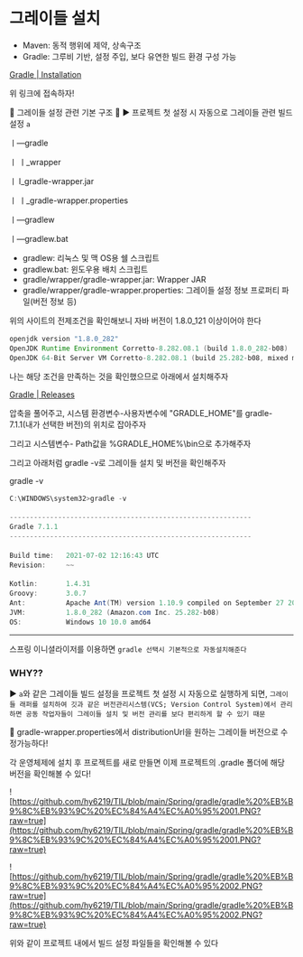 # 그레이들 설치

- Maven: 동적 행위에 제약, 상속구조
- Gradle: 그루비 기반, 설정 주입, 보다 유연한 빌드 환경 구성 가능

[Gradle | Installation](https://gradle.org/install/)

위 링크에 접속하자!

🌟 그레이들 설정 관련 기본 구조 🌟 ▶️ 프로젝트 첫 설정 시 자동으로 그레이들 관련 빌드 설정 `a`

ㅣ—gradle

ㅣ ㅣ_wrapper

ㅣ        l_gradle-wrapper.jar

ㅣ       ㅣ_gradle-wrapper.properties

ㅣ—gradlew

ㅣ—gradlew.bat

- gradlew: 리눅스 및 맥 OS용 쉘 스크립트
- gradlew.bat: 윈도우용 배치 스크립트
- gradle/wrapper/gradle-wrapper.jar: Wrapper JAR
- gradle/wrapper/gradle-wrapper.properties: 그레이들 설정 정보 프로퍼티 파일(버전 정보 등)

위의 사이트의 전제조건을 확인해보니 자바 버전이 1.8.0_121 이상이어야 한다

      

```java
openjdk version "1.8.0_282"
OpenJDK Runtime Environment Corretto-8.282.08.1 (build 1.8.0_282-b08)
OpenJDK 64-Bit Server VM Corretto-8.282.08.1 (build 25.282-b08, mixed mode)
```

나는 해당 조건을 만족하는 것을 확인했으므로 아래에서 설치해주자

[Gradle | Releases](https://gradle.org/releases/)

압축을 풀어주고, 시스템 환경변수-사용자변수에 "GRADLE_HOME"를 gradle-7.1.1(내가 선택한 버전)의 위치로 잡아주자

그리고 시스템변수- Path값을 %GRADLE_HOME%\bin으로 추가해주자

그리고 아래처럼 gradle -v로 그레이들 설치 및 버전을 확인해주자

gradle -v

```java
C:\WINDOWS\system32>gradle -v

------------------------------------------------------------
Gradle 7.1.1
------------------------------------------------------------

Build time:   2021-07-02 12:16:43 UTC
Revision:     ~~

Kotlin:       1.4.31
Groovy:       3.0.7
Ant:          Apache Ant(TM) version 1.10.9 compiled on September 27 2020
JVM:          1.8.0_282 (Amazon.com Inc. 25.282-b08)
OS:           Windows 10 10.0 amd64
```

---

스프링 이니셜라이저를 이용하면 `gradle 선택시 기본적으로 자동설치해준다`

### WHY??

▶️ `a`와 같은 그레이들 빌드 설정을 프로젝트 첫 설정 시 자동으로 실행하게 되면, `그레이들 래퍼를 설치하여 깃과 같은 버전관리시스템(VCS; Version Control System)에서 관리하면 공동 작업자들이 그레이들 설치 및 버전 관리를 보다 편리하게 할 수 있기 때문`

🌟 gradle-wrapper.properties에서 distributionUrl을 원하는 그레이들 버전으로 수정가능하다!

각 운영체제에 설치 후 프로젝트를 새로 만들면 이제 프로젝트의 .gradle 폴더에 해당 버전을 확인해볼 수 있다!

![https://github.com/hy6219/TIL/blob/main/Spring/gradle/gradle%20%EB%B9%8C%EB%93%9C%20%EC%84%A4%EC%A0%95%2001.PNG?raw=true](https://github.com/hy6219/TIL/blob/main/Spring/gradle/gradle%20%EB%B9%8C%EB%93%9C%20%EC%84%A4%EC%A0%95%2001.PNG?raw=true)

![https://github.com/hy6219/TIL/blob/main/Spring/gradle/gradle%20%EB%B9%8C%EB%93%9C%20%EC%84%A4%EC%A0%95%2002.PNG?raw=true](https://github.com/hy6219/TIL/blob/main/Spring/gradle/gradle%20%EB%B9%8C%EB%93%9C%20%EC%84%A4%EC%A0%95%2002.PNG?raw=true)

위와 같이 프로젝트 내에서 빌드 설정 파일들을 확인해볼 수 있다